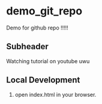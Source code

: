 # demo_git_repo

Demo for github repo !!!!!

## Subheader

Watching tutorial on youtube uwu

## Local Development

1. open index.html in your browser.
